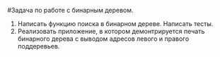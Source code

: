 
#Задача по работе с бинарным деревом.
1. Написать функцию поиска в бинарном дереве. Написать тесты. 
2. Реализовать приложение, в котором демонтрируется печать бинарного дерева с выводом адресов левого и правого поддеревьев.
